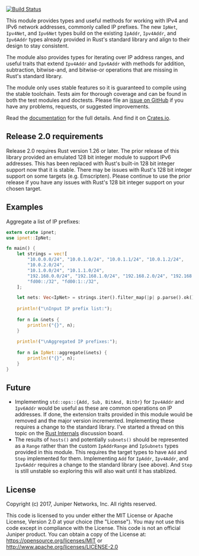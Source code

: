 [![Build Status](https://travis-ci.org/krisprice/ipnet.svg?branch=master)](https://travis-ci.org/krisprice/ipnet)

This module provides types and useful methods for working with IPv4 and IPv6 network addresses, commonly called IP prefixes. The new `IpNet`, `Ipv4Net`, and `Ipv6Net` types build on the existing `IpAddr`, `Ipv4Addr`, and `Ipv6Addr` types already provided in Rust's standard library and align to their design to stay consistent.

The module also provides types for iterating over IP address ranges, and useful traits that extend `Ipv4Addr` and `Ipv6Addr` with methods for addition, subtraction, bitwise-and, and bitwise-or operations that are missing in Rust's standard library.

The module only uses stable features so it is guaranteed to compile using the stable toolchain. Tests aim for thorough coverage and can be found in both the test modules and doctests. Please file an [issue on GitHub] if you have any problems, requests, or suggested improvements.

Read the [documentation] for the full details. And find it on [Crates.io].

[documentation]: https://docs.rs/ipnet/
[Crates.io]: https://crates.io/crates/ipnet
[issue on GitHub]: https://github.com/krisprice/ipnet/issues

## Release 2.0 requirements

Release 2.0 requires Rust version 1.26 or later. The prior release of this library provided an emulated 128 bit integer module to support IPv6 addresses. This has been replaced with Rust's built-in 128 bit integer support now that it is stable. There may be issues with Rust's 128 bit integer support on some targets (e.g. Emscripten). Please continue to use the prior release if you have any issues with Rust's 128 bit integer support on your chosen target.

## Examples

Aggregate a list of IP prefixes:

```rust
extern crate ipnet;
use ipnet::IpNet;

fn main() {
    let strings = vec![
        "10.0.0.0/24", "10.0.1.0/24", "10.0.1.1/24", "10.0.1.2/24",
        "10.0.2.0/24",
        "10.1.0.0/24", "10.1.1.0/24",
        "192.168.0.0/24", "192.168.1.0/24", "192.168.2.0/24", "192.168.3.0/24",
        "fd00::/32", "fd00:1::/32",
    ];

    let nets: Vec<IpNet> = strings.iter().filter_map(|p| p.parse().ok()).collect();
    
    println!("\nInput IP prefix list:");
    
    for n in &nets {
        println!("{}", n);
    }
    
    println!("\nAggregated IP prefixes:");
    
    for n in IpNet::aggregate(&nets) {
        println!("{}", n);
    }
}
```

## Future

* Implementing `std::ops::{Add, Sub, BitAnd, BitOr}` for `Ipv4Addr` and `Ipv6Addr` would be useful as these are common operations on IP addresses. If done, the extension traits provided in this module would be removed and the major version incremented. Implementing these requires a change to the standard library. I've started a thread on this topic on the [Rust Internals](https://internals.rust-lang.org/t/pre-rfc-implementing-add-sub-bitand-bitor-for-ipaddr-ipv4addr-ipv6addr/) discussion board.
* The results of `hosts()` and potentially `subnets()` should be represented as a `Range` rather than the custom `IpAddrRange` and `IpSubnets` types provided in this module. This requires the target types to have `Add` and `Step` implemented for them. Implementing `Add` for `IpAddr`, `Ipv4Addr`, and `Ipv6Addr` requires a change to the standard library (see above). And `Step` is still unstable so exploring this will also wait until it has stablized.

## License

Copyright (c) 2017, Juniper Networks, Inc. All rights reserved.

This code is licensed to you under either the MIT License or Apache License, Version 2.0 at your choice (the "License"). You may not use this code except in compliance with the License. This code is not an official Juniper product. You can obtain a copy of the License at: https://opensource.org/licenses/MIT or http://www.apache.org/licenses/LICENSE-2.0
